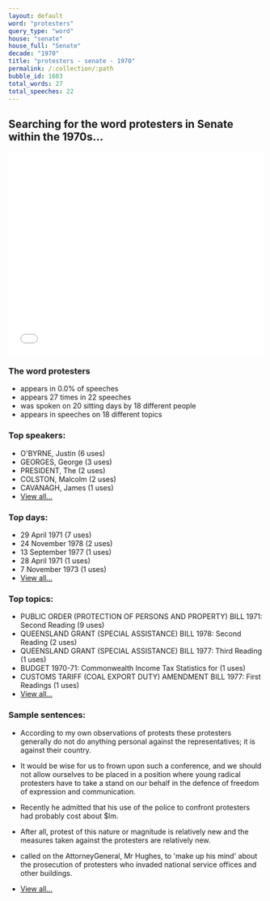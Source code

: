 ```yaml
---
layout: default
word: "protesters"
query_type: "word"
house: "senate"
house_full: "Senate"
decade: "1970"
title: "protesters - senate - 1970"
permalink: /:collection/:path
bubble_id: 1683
total_words: 27
total_speeches: 22
---
```



## Searching for the word **protesters** in Senate within the 1970s...

<iframe width="100%" height="400" frameborder="0" scrolling="no" src="//plot.ly/~wragge/1683.embed"></iframe>

### The word **protesters**

* appears in 0.0% of speeches
* appears 27 times in 22 speeches
* was spoken on 20 sitting days by 18 different people
* appears in speeches on 18 different topics

### Top speakers:

* O'BYRNE, Justin (6 uses)
* GEORGES, George (3 uses)
* PRESIDENT, The (2 uses)
* COLSTON, Malcolm (2 uses)
* CAVANAGH, James (1 uses)
* [View all...](speakers/)


### Top days:

* 29 April 1971 (7 uses)
* 24 November 1978 (2 uses)
* 13 September 1977 (1 uses)
* 28 April 1971 (1 uses)
* 7 November 1973 (1 uses)
* [View all...](days/)


### Top topics:

* PUBLIC ORDER (PROTECTION OF PERSONS AND PROPERTY) BILL 1971: Second Reading (9 uses)
* QUEENSLAND GRANT (SPECIAL ASSISTANCE) BILL 1978: Second Reading (2 uses)
* QUEENSLAND GRANT (SPECIAL ASSISTANCE) BILL 1977: Third Reading (1 uses)
* BUDGET 1970-71: Commonwealth Income Tax Statistics for (1 uses)
* CUSTOMS TARIFF (COAL EXPORT DUTY) AMENDMENT BILL 1977: First Readings (1 uses)
* [View all...](topics/)


### Sample sentences:

* According to my own observations of protests these <span class="highlight">protesters</span> generally do not do anything personal against the representatives; it is against their country.

* It would be wise for us to frown upon such a conference, and we should not allow ourselves to be placed in a position where young radical <span class="highlight">protesters</span> have to take a stand on our behalf in the defence of freedom of expression and communication.

* Recently he admitted that his use of the police to confront <span class="highlight">protesters</span> had probably cost about $lm.

* After all, protest of this nature or magnitude is relatively new and the measures taken against the <span class="highlight">protesters</span> are relatively new.

* called on the AttorneyGeneral,  Mr Hughes,  to 'make up his mind' about the prosecution of <span class="highlight">protesters</span> who invaded national service offices and other buildings.

* [View all...](contexts/)
